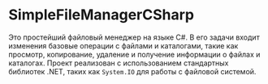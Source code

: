 # SimpleFileManagerCSharp
Это простейший файловый менеджер на языке C#.
В его задачи входит изменения базовые операции с файлами и каталогами, такие как просмотр, копирование, удаление и получение информации о файлах и каталогах.
Проект реализован с использованием стандартных библиотек .NET, таких как `System.IO` для работы с файловой системой.
